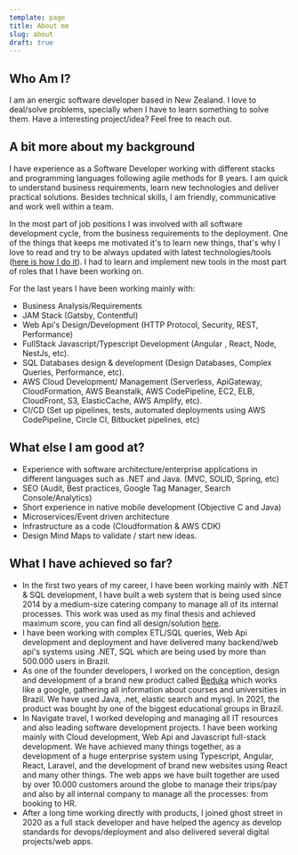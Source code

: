 ```yaml
---
template: page
title: About me
slug: about
draft: true
---
```

## Who Am I?

I am an energic software developer based in New Zealand. I love to deal/solve problems, specially when I have to learn something to solve them. Have a interesting project/idea? Feel free to reach out. 

## A bit more about my background

I have experience as a Software Developer working with different stacks and programming languages following agile methods for 8 years. I am quick to understand business requirements, learn new technologies and deliver practical solutions. Besides technical skills, I am friendly, communicative and work well within a team.

In the most part of job positions I was involved with all software development cycle, from the business requirements to the deployment. One of the things that keeps me motivated it's to learn new things, that's why I love to read and try to be always updated with latest technologies/tools ([here is how I do it](https://lucasfsantos.com/5-tips-to-become-a-better-developer)). I had to learn and implement new tools in the most part of roles that I have been working on.

For the last years I have been working mainly with:  

* Business Analysis/Requirements
* JAM Stack (Gatsby, Contentful)
* Web Api's Design/Development (HTTP Protocol, Security, REST, Performance)
* FullStack Javascript/Typescript Development (Angular , React, Node, NestJs, etc).
* SQL Databases design & development (Design Databases, Complex Queries, Performance, etc).
* AWS Cloud Development/ Management (Serverless, ApiGateway, CloudFormation, AWS Beanstalk, AWS CodePipeline, EC2, ELB, CloudFront, S3, ElasticCache, AWS Amplify, etc). 
* CI/CD (Set up pipelines, tests, automated deployments using AWS CodePipeline, Circle CI, Bitbucket pipelines, etc)

## What else I am good at?

* Experience with software architecture/enterprise applications in different languages such as .NET and Java. (MVC, SOLID, Spring, etc)
* SEO (Audit, Best practices, Google Tag Manager, Search Console/Analytics)
* Short experience in native mobile development (Objective C and Java)
* Microservices/Event driven architecture
* Infrastructure as a code (Cloudformation & AWS CDK)
* Design Mind Maps to validate / start new ideas.

## What I have achieved so far?

* In the first two years of my career, I have been working mainly with .NET & SQL development, I have built a web system that is being used since 2014 by a medium-size catering company to manage all of its internal processes. This work was used as my final thesis and achieved maximum score, you can find all design/solution [here](https://www.monografias.ufop.br/bitstream/35400000/221/6/MONOGRAFIA_DesenvolvimentoSistemaInforma%c3%a7%c3%a3o.pdf).
* I have been working with complex ETL/SQL queries, Web Api development and deployment and have delivered many backend/web api's systems using .NET, SQL which are being used by more than 500.000 users in Brazil. 
* As one of the founder developers, I worked on the conception, design and development of a brand new product called [Beduka](https://www.beduka.com) which works like a google, gathering all information about courses and universities in Brazil. We have used Java, .net, elastic search and mysql. In 2021, the product was bought by one of the biggest educational groups in Brazil.
* In Navigate travel, I worked developing and managing all IT resources and also leading software development projects. I have been working mainly with Cloud development, Web Api and Javascript full-stack development. We have achieved many things together, as a development of a huge enterprise system using Typescript, Angular, React, Laravel, and the development of brand new websites using React and many other things. The web apps we have built together are used by over 10.000 customers around the globe to manage their trips/pay and also by all internal company to manage all the processes: from booking to HR. 
* After a long time working directly with products, I joined ghost street in 2020 as a full stack developer and have helped the agency as develop standards for devops/deployment and also delivered several digital projects/web apps.
